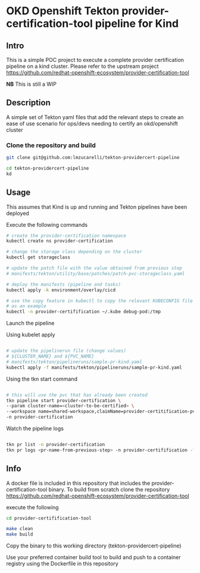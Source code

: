 # OKD Openshift Tekton provider-certification-tool pipeline for Kind 

## Intro

This is a simple POC project to execute a complete provider certification pipeline on a kind cluster.
Please refer to the upstream project https://github.com/redhat-openshift-ecosystem/provider-certification-tool 

**NB** This is still a WIP 

## Description

A simple set of Tekton yaml files that add the relevant steps to create an ease of use scenario for ops/devs needing to certify an okd/openshift cluster

### Clone the repository and build

```bash
git clone git@github.com:lmzucarelli/tekton-providercert-pipeline

cd tekton-providercert-pipeline
kd

```

## Usage

This assumes that Kind is up and running and Tekton pipelines have been deployed

Execute the following commands


```bash
# create the provider-certification namespace
kubectl create ns provider-certification

# change the storage class depending on the cluster
kubectl get storageclass

# update the patch file with the value obtained from previous step
# manifests/tekton/utility/base/patches/patch-pvc-storageclass.yaml

# deploy the manifests (pipeline and tasks)
kubectl apply -k environment/overlay/cicd

# use the copy feature in kubectl to copy the relevant KUBECONFIG file to the mount point /tmp
# as an example
kubectl -n provider-certifification ~/.kube debug-pod:/tmp

```

Launch the pipeline

Using kubelet apply 

```bash

# update the pipelinerun file (change values)
# ${CLUSTER_NAME} and ${PVC_NAME}
# manifests/tekton/pipelineruns/sample-pr-kind.yaml
kubectl apply -f manifests/tekton/pipelineruns/sample-pr-kind.yaml

```

Using the tkn start command

```bash

# this will use the pvc that has already been created
tkn pipeline start provider-certification \
--param cluster-name=<cluster-to-be-certified> \
--workspace name=shared-workspace,claimName=provider-certitification-pvc
-n provider-certification

```

Watch the pipeline logs

```bash

tkn pr list -n provider-certification
tkn pr logs <pr-name-from-previous-step> -n provider-certifification -f
```

## Info

A docker file is included in this repository that includes the provider-certification-tool binary.
To build from scratch clone the repository https://github.com/redhat-openshift-ecosystem/provider-certification-tool 

execute the following

```bash
cd provider-certifification-tool

make clean
make build

```

Copy the binary to this working directory (tekton-providercert-pipeline)

Use your preferred container build tool to build and push to a container registry using the Dockerfile in this repository
 

